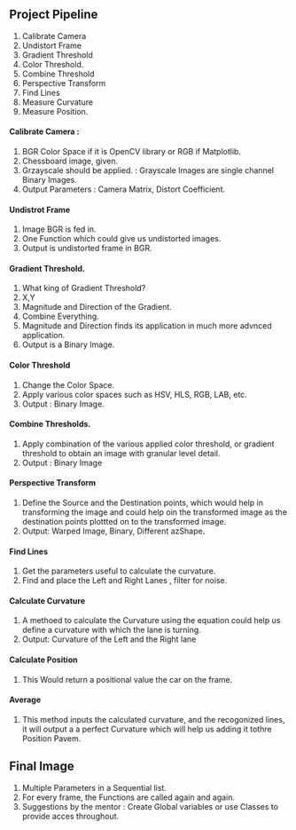 ## Project Pipeline
1. Calibrate Camera  
2. Undistort Frame
3. Gradient Threshold
4. Color Threshold.
5. Combine Threshold
6. Perspective Transform
7. Find Lines
8. Measure Curvature
9. Measure Position.


#### Calibrate Camera : 
1. BGR Color Space if it is OpenCV library or RGB if Matplotlib.
2. Chessboard image, given.
3. Grzayscale should be applied. : Grayscale Images are single channel Binary Images.
4. Output Parameters : Camera Matrix, Distort Coefficient.

#### Undistrot Frame
1. Image BGR is fed in.
1. One Function which could give us undistorted images.
2. Output is undistorted frame in BGR.

#### Gradient Threshold.
1. What king of Gradient Threshold?
2. X,Y
3. Magnitude and Direction of the Gradient. 
4. Combine Everything.
5. Magnitude and Direction finds its application in much more advnced application.
6. Output is a Binary Image.

#### Color Threshold
1. Change the Color Space.
2. Apply various color spaces such as HSV, HLS, RGB, LAB, etc.
3. Output : Binary Image.

#### Combine Thresholds.
1. Apply combination of the various applied color threshold, or gradient threshold to obtain an image with granular level detail.
2. Output : Binary Image

#### Perspective Transform
1. Define the Source and the Destination points, which would help in transforming the image and could help oin the transformed image as the destination points plottted on to the transformed image.
2. Output: Warped Image, Binary, Different azShape.

#### Find Lines
1. Get the parameters useful to calculate the curvature.
2. Find and place the Left and Right Lanes , filter for noise.

#### Calculate Curvature
1. A methoed to calculate the Curvature using the equation could help us define a curvature with which  the lane is turning.
2. Output: Curvature of the Left and the Right lane

#### Calculate Position
1. This Would return a positional value the car on the frame.

#### Average
1. This method inputs the calculated curvature, and the recogonized lines, it will output a a perfect Curvature which will help us adding it tothre Position Pavem.

## Final Image
1. Multiple Parameters in a Sequential list.
2. For every frame, the Functions are called again and again. 
3. Suggestions by the mentor : Create Global variables or use Classes to provide acces throughout.
